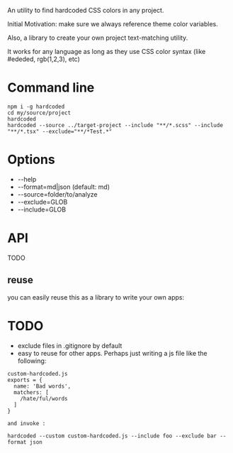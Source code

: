 An utility to find hardcoded CSS colors in any project.

Initial Motivation: make sure we always reference theme color variables. 

Also, a library to create your own project text-matching utility.

It works for any language as long as they use CSS color syntax (like #ededed, rgb(1,2,3), etc)

# Command line

```
npm i -g hardcoded
cd my/source/project
hardcoded
hardcoded --source ../target-project --include "**/*.scss" --include "**/*.tsx" --exclude="**/*Test.*"
```

# Options

 * --help
 * --format=md|json (default: md)
 * --source=folder/to/analyze
 * --exclude=GLOB
 * --include=GLOB


# API

TODO

## reuse

you can easily reuse this as a library to write your own apps:


# TODO

 * exclude files in .gitignore by default  
 * easy to reuse for other apps. Perhaps just writing a js file like the following: 
```
custom-hardcoded.js
exports = {
  name: 'Bad words',
  matchers: [
    /hate/ful/words
  ]
}

and invoke : 

hardcoded --custom custom-hardcoded.js --include foo --exclude bar --format json
```